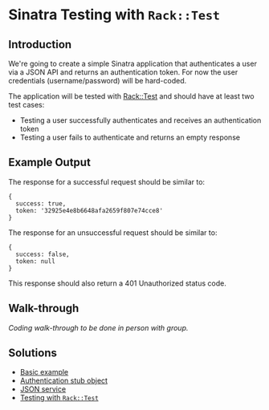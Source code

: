 # Sinatra Testing with `Rack::Test`


## Introduction

We're going to create a simple Sinatra application that authenticates a user via a JSON API and returns an authentication token. For now the user credentials (username/password) will be hard-coded.

The application will be tested with [Rack::Test](https://github.com/brynary/rack-test) and should have at least two test cases:

* Testing a user successfully authenticates and receives an authentication token
* Testing a user fails to authenticate and returns an empty response


## Example Output

The response for a successful request should be similar to:

```
{
  success: true,
  token: '32925e4e8b6648afa2659f807e74cce8'
}
```

The response for an unsuccessful request should be similar to:

```
{
  success: false,
  token: null
}
```

This response should also return a 401 Unauthorized status code.


## Walk-through

_Coding walk-through to be done in person with group._


## Solutions

* [Basic example](1-basic.rb)
* [Authentication stub object](2-authentication-object.rb)
* [JSON service](3-json-service.rb)
* [Testing with `Rack::Test`](4-testing.rb)
